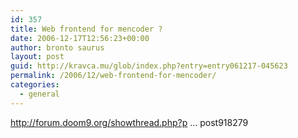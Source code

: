 ```yaml
---
id: 357
title: Web frontend for mencoder ?
date: 2006-12-17T12:56:23+00:00
author: bronto saurus
layout: post
guid: http://kravca.mu/glob/index.php?entry=entry061217-045623
permalink: /2006/12/web-frontend-for-mencoder/
categories:
  - general
---
```

<a href="http://forum.doom9.org/showthread.php?p=918279&#038;posted=1#post918279" target="_blank" >http://forum.doom9.org/showthread.php?p &#8230; post918279</a>